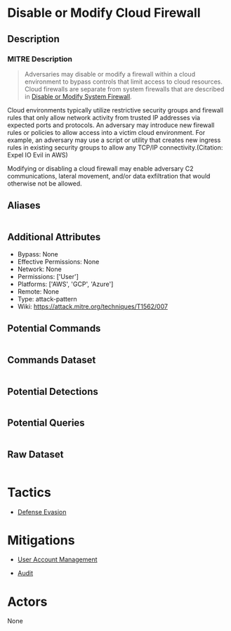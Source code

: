 
# Disable or Modify Cloud Firewall

## Description

### MITRE Description

> Adversaries may disable or modify a firewall within a cloud environment to bypass controls that limit access to cloud resources. Cloud firewalls are separate from system firewalls that are described in [Disable or Modify System Firewall](https://attack.mitre.org/techniques/T1562/004). 

Cloud environments typically utilize restrictive security groups and firewall rules that only allow network activity from trusted IP addresses via expected ports and protocols. An adversary may introduce new firewall rules or policies to allow access into a victim cloud environment. For example, an adversary may use a script or utility that creates new ingress rules in existing security groups to allow any TCP/IP connectivity.(Citation: Expel IO Evil in AWS)

Modifying or disabling a cloud firewall may enable adversary C2 communications, lateral movement, and/or data exfiltration that would otherwise not be allowed.

## Aliases

```

```

## Additional Attributes

* Bypass: None
* Effective Permissions: None
* Network: None
* Permissions: ['User']
* Platforms: ['AWS', 'GCP', 'Azure']
* Remote: None
* Type: attack-pattern
* Wiki: https://attack.mitre.org/techniques/T1562/007

## Potential Commands

```

```

## Commands Dataset

```

```

## Potential Detections

```json

```

## Potential Queries

```json

```

## Raw Dataset

```json

```

# Tactics


* [Defense Evasion](../tactics/Defense-Evasion.md)


# Mitigations


* [User Account Management](../mitigations/User-Account-Management.md)

* [Audit](../mitigations/Audit.md)
    

# Actors

None
